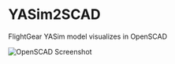 # YASim2SCAD
FlightGear YASim  model visualizes in OpenSCAD

![OpenSCAD Screenshot](doc/img/screenshot.png)
